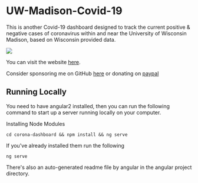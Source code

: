 # UW-Madison-Covid-19
 
This is another Covid-19 dashboard designed to track the current positive & negative cases of coronavirus within and near the University of Wisconsin Madison, based on Wisconsin provided data.

![](https://visitor-badge.laobi.icu/badge?page_id=davidteather.UW-Madison-Covid-19)

You can visit the website [here]().

Consider sponsoring me on GitHub [here](https://github.com/sponsors/davidteather) or donating on [paypal](https://www.paypal.me/dteather)

## Running Locally

You need to have angular2 installed, then you can run the following command to start up a server running locally on your computer.

Installing Node Modules
```
cd corona-dashboard && npm install && ng serve
```

If you've already installed them run the following
```
ng serve
```

There's also an auto-generated readme file by angular in the angular project directory.